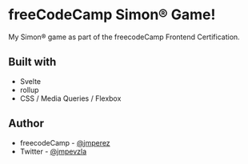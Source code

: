 # freeCodeCamp Simon® Game!

My Simon® game as part of the freecodeCamp Frontend Certification.

## Built with

- Svelte
- rollup
- CSS / Media Queries / Flexbox

## Author

- freecodeCamp - [@jmperez](https://www.freecodecamp.org/jmperez)
- Twitter - [@jmpevzla](https://twitter.com/jmpevzla)
